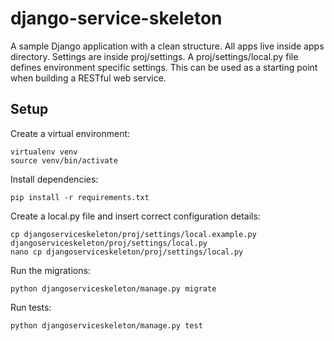 django-service-skeleton
=======================

A sample Django application with a clean structure.
All apps live inside apps directory. Settings are inside proj/settings.
A proj/settings/local.py file defines environment specific settings.
This can be used as a starting point when building a RESTful web service.

Setup
-----

Create a virtual environment:

```
virtualenv venv
source venv/bin/activate
```

Install dependencies:

```
pip install -r requirements.txt
```

Create a local.py file and insert correct configuration details:

```
cp djangoserviceskeleton/proj/settings/local.example.py djangoserviceskeleton/proj/settings/local.py
nano cp djangoserviceskeleton/proj/settings/local.py
```

Run the migrations:

```
python djangoserviceskeleton/manage.py migrate
```

Run tests:

```
python djangoserviceskeleton/manage.py test
```